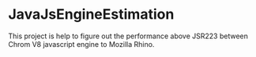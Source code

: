 JavaJsEngineEstimation
======================

This project is help to figure out the performance above JSR223 between Chrom V8 javascript engine to Mozilla Rhino.

